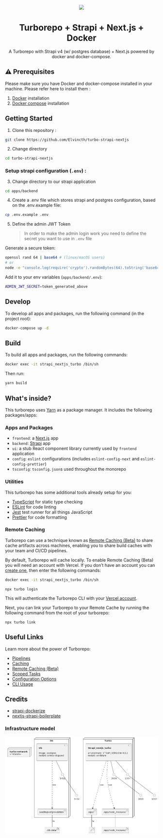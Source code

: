

<p align="center">
  <img src="https://user-images.githubusercontent.com/6602723/147492045-644eb08a-a933-42bf-bf30-1485db455da3.png" width="150">
</p>

<h1 align="center">Turborepo + Strapi + Next.js + Docker</h1>

<p align="center">A Turborepo with Strapi v4 (w/ postgres database) + Next.js powered by docker and docker-compose.</h1>

## ⚠️ Prerequisites


Please make sure you have Docker and docker-compose installed in your machine. Please refer here to install them :

1. [Docker](https://docs.docker.com/engine/install/) installation
2. [Docker compose](https://docs.docker.com/compose/install/) installation

## Getting Started

1. Clone this repository :

```bash
git clone https://github.com/Elvincth/turbo-strapi-nextjs
```

2. Change directory

```bash
cd turbo-strapi-nextjs
```

### Setup strapi configuration (`.env`) :

3. Change directory to our strapi application

```bash
cd apps/backend
```

4. Create a .env file which stores strapi and postgres configuration, based on the .env.example file:

```bash
cp .env.example .env
```

5. Define the admin JWT Token

   > In order to make the admin login work you need to define the secret you want to use in `.env` file

Generate a secure token:

```bash
openssl rand 64 | base64 # (linux/macOS users)
# or
node -e "console.log(require('crypto').randomBytes(64).toString('base64'))" # (all users)
```

Add it to your env variables (`apps/backend/.env`):

```bash
ADMIN_JWT_SECRET=token_generated_above
```

## Develop

To develop all apps and packages, run the following command (in the project root):

```bash
docker-compose up -d
```

## Build

To build all apps and packages, run the following commands:

```bash
docker exec -it strapi_nextjs_turbo /bin/sh
```

Then run:

```bash
yarn build
```

## What's inside?

This turborepo uses [Yarn](https://classic.yarnpkg.com/lang/en/) as a package manager. It includes the following packages/apps:

### Apps and Packages

- `frontend`: a [Next.js](https://nextjs.org) app
- `backend`: [Strapi](https://strapi.io/) app
- `ui`: a stub React component library currently used by `frontend` application
- `config`: `eslint` configurations (includes `eslint-config-next` and `eslint-config-prettier`)
- `tsconfig`: `tsconfig.json`s used throughout the monorepo

### Utilities

This turborepo has some additional tools already setup for you:

- [TypeScript](https://www.typescriptlang.org/) for static type checking
- [ESLint](https://eslint.org/) for code linting
- [Jest](https://jestjs.io) test runner for all things JavaScript
- [Prettier](https://prettier.io) for code formatting

### Remote Caching

Turborepo can use a technique known as [Remote Caching (Beta)](https://turborepo.org/docs/features/remote-caching) to share cache artifacts across machines, enabling you to share build caches with your team and CI/CD pipelines.

By default, Turborepo will cache locally. To enable Remote Caching (Beta) you will need an account with Vercel. If you don't have an account you can [create one](https://vercel.com/signup), then enter the following commands:

```bash
docker exec -it strapi_nextjs_turbo /bin/sh
```

```
npx turbo login
```

This will authenticate the Turborepo CLI with your [Vercel account](https://vercel.com/docs/concepts/personal-accounts/overview).

Next, you can link your Turborepo to your Remote Cache by running the following command from the root of your turborepo:

```
npx turbo link
```

## Useful Links

Learn more about the power of Turborepo:

- [Pipelines](https://turborepo.org/docs/features/pipelines)
- [Caching](https://turborepo.org/docs/features/caching)
- [Remote Caching (Beta)](https://turborepo.org/docs/features/remote-caching)
- [Scoped Tasks](https://turborepo.org/docs/features/scopes)
- [Configuration Options](https://turborepo.org/docs/reference/configuration)
- [CLI Usage](https://turborepo.org/docs/reference/command-line-reference)

## Credits

- [strapi-dockerize](https://github.com/kevinadhiguna/strapi-dockerize)
- [nextjs-strapi-boilerplate](https://github.com/kevinadhiguna/strapi-dockerize)


### Infrastructure model

![Infrastructure model](.infragenie/infrastructure_model.png)
